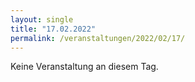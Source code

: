 ```yaml
---
layout: single
title: "17.02.2022"
permalink: /veranstaltungen/2022/02/17/
---
```


Keine Veranstaltung an diesem Tag.

